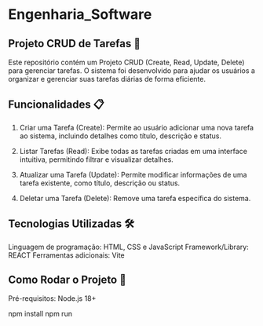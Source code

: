 # Engenharia_Software

## Projeto CRUD de Tarefas 📝
Este repositório contém um Projeto CRUD (Create, Read, Update, Delete) para gerenciar tarefas. O sistema foi desenvolvido para ajudar os usuários a organizar e gerenciar suas tarefas diárias de forma eficiente.

## Funcionalidades 📋
1. Criar uma Tarefa (Create):
Permite ao usuário adicionar uma nova tarefa ao sistema, incluindo detalhes como título, descrição e status.

2. Listar Tarefas (Read):
Exibe todas as tarefas criadas em uma interface intuitiva, permitindo filtrar e visualizar detalhes.

3. Atualizar uma Tarefa (Update):
Permite modificar informações de uma tarefa existente, como título, descrição ou status.

4. Deletar uma Tarefa (Delete):
Remove uma tarefa específica do sistema.

## Tecnologias Utilizadas 🛠️
Linguagem de programação: HTML, CSS e JavaScript
Framework/Library: REACT
Ferramentas adicionais: Vite

## Como Rodar o Projeto 🚀
Pré-requisitos:
Node.js 18+

npm install
npm run